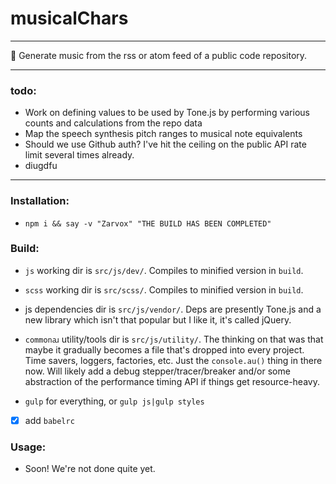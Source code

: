 # musicalChars

----

🎵 Generate music from the rss or atom feed of a public code repository.

----

### todo:

- Work on defining values to be used by Tone.js by performing various counts and calculations from the repo data
- Map the speech synthesis pitch ranges to musical note equivalents
- Should we use Github auth? I've hit the ceiling on the public API rate limit several times already.
- diugdfu

----

### Installation:

- `npm i && say -v "Zarvox" "THE BUILD HAS BEEN COMPLETED"`

### Build:

- `js` working dir is `src/js/dev/`. Compiles to minified version in `build`.
- `scss` working dir is `src/scss/`. Compiles to minified version in `build`.
- js dependencies dir is `src/js/vendor/`. Deps are presently Tone.js and a new library which isn't that popular but I like it, it's called jQuery.
- `commonꜷ` utility/tools dir is `src/js/utility/`. The thinking on that was that maybe it gradually becomes a file that's dropped into every project. Time savers, loggers, factories, etc. Just the `console.au()` thing in there now. Will likely add a debug stepper/tracer/breaker and/or some abstraction of the performance timing API if things get resource-heavy.

- `gulp` for everything, or `gulp js|gulp styles`
- [x] add `babelrc`
### Usage:

- Soon! We're not done quite yet.

